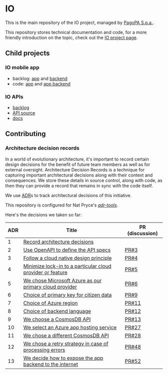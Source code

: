 # IO

This is the main repository of the IO project, managed by
[PagoPA S.p.a.](https://www.pagopa.gov.it).

This repository stores technical documentation and code, for a more friendly
introduction on the topic, check out the [IO project page](https://io.italia.it).

## Child projects

### IO mobile app

* backlog: [app](https://www.pivotaltracker.com/n/projects/2048617) and
  [backend](https://www.pivotaltracker.com/n/projects/2116794)
* code: [app](https://github.com/pagopa/io-app) and
  [app backend](https://github.com/pagopa/io-backend)

### IO APIs

* [backlog](https://www.pivotaltracker.com/n/projects/2088623)
* [API source](https://github.com/pagopa/io-functions-services)
* [docs](https://redocly.github.io/redoc/?url=https://raw.githubusercontent.com/pagopa/io-functions-services/master/openapi/index.yaml)

## Contributing

### Architecture decision records

In a world of evolutionary architecture, it's important to record certain design
decisions for the benefit of future team members as well as for external
oversight. Architecture Decision Records is a technique for capturing important
architectural decisions along with their context and consequences. We store
these details in source control, along with code, as then they can provide a
record that remains in sync with the code itself.

We use
[ADR](http://thinkrelevance.com/blog/2011/11/15/documenting-architecture-decisions)s
to track architectural decisions of this initiative.

This repository is configured for Nat Pryce's
[_adr-tools_](https://github.com/npryce/adr-tools).

Here's the decisions we taken so far:

| ADR | Title                                                                                                                                             | PR (discussion)                                                      |
| --- | ------------------------------------------------------------------------------------------------------------------------------------------------- | -------------------------------------------------------------------- |
| 1   | [Record architecture decisions](architecture/decisions/0001-record-architecture-decisions.md)                                                     |                                                                      |
| 2   | [Use OpenAPI to define the API specs](architecture/decisions/0002-use-openapi-to-defined-the-api-specs.md)                                        | [PR#3](https://github.com/teamdigitale/digital-citizenship/pull/3)   |
| 3   | [Follow a cloud native design principle](architecture/decisions/0003-follow-a-cloud-native-design-principle.md)                                   | [PR#4](https://github.com/teamdigitale/digital-citizenship/pull/4)   |
| 4   | [Minimize lock-in to a particular cloud provider or feature](architecture/decisions/0004-minimize-cloud-lock-in.md)                               | [PR#5](https://github.com/teamdigitale/digital-citizenship/pull/5)   |
| 5   | [We chose Microsoft Azure as our primary cloud provider](architecture/decisions/0005-we-chose-our-primary-cloud-provider.md)                      | [PR#6](https://github.com/teamdigitale/digital-citizenship/pull/6)   |
| 6   | [Choice of primary key for citizen data](architecture/decisions/0006-choice-of-primary-key-for-citizen-data.md)                                   | [PR#9](https://github.com/teamdigitale/digital-citizenship/pull/9)   |
| 7   | [Choice of Azure region](architecture/decisions/0007-choice-of-azure-region.md)                                                                   | [PR#11](https://github.com/teamdigitale/digital-citizenship/pull/11) |
| 8   | [Choice of backend language](architecture/decisions/0008-choice-of-backend-language.md)                                                           | [PR#12](https://github.com/teamdigitale/digital-citizenship/pull/12) |
| 9   | [We choose a CosmosDB API](architecture/decisions/0009-we-choose-a-cosmosdb-api.md)                                                               | [PR#13](https://github.com/teamdigitale/digital-citizenship/pull/13) |
| 10  | [We select an Azure app hosting service](architecture/decisions/0010-we-select-an-azure-app-hosting-service.md)                                   | [PR#27](https://github.com/teamdigitale/digital-citizenship/pull/27) |
| 11  | [We chose a different CosmosDB API](architecture/decisions/0011-we-chose-a-different-cosmosdb-api.md)                                             | [PR#28](https://github.com/teamdigitale/digital-citizenship/pull/28) |
| 12  | [We chose a retry strategy in case of processing errors](architecture/decisions/0012-we-chose-a-retry-strategy.md)                                | [PR#48](https://github.com/teamdigitale/digital-citizenship/pull/48) |
| 13  | [We decide how to expose the app backend to the internet](architecture/decisions/0013-we-decide-how-to-expose-the-app-backend-to-the-internet.md) | [PR#52](https://github.com/teamdigitale/digital-citizenship/pull/52) |
